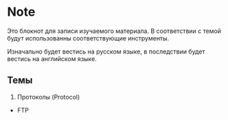 # Note

Это блокнот для записи изучаемого материала. В соответствии с темой будут использованны 
соответствующие инструменты.

Изначально будет вестись на русском языке, в последствии будет вестись на английском языке.

## Темы

1. Протоколы (Protocol)
  * FTP

